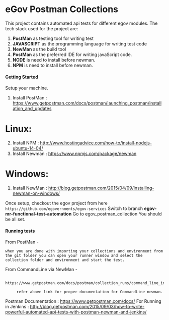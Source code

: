 # eGov Postman Collections

This project contains automated api tests for different egov modules. The tech stack used for the project are:
1. **PostMan** as testing tool for writing test 
2. **JAVASCRIPT** as the programming language for writing test code
3. **NewMan** as the build tool 
4. **PostMan** as the preferred IDE for writing javaScript code. 
5. **NODE** is need to install before newman.
6. **NPM** is need to install before newman.

#### Getting Started
Setup your machine. 

1. Install PostMan : https://www.getpostman.com/docs/postman/launching_postman/installation_and_updates

Linux:
================================
2. Install NPM : http://www.hostingadvice.com/how-to/install-nodejs-ubuntu-14-04/
3. Install Newman : https://www.npmjs.com/package/newman

Windows:
================================
1. Install NewMan : http://blog.getpostman.com/2015/04/09/installing-newman-on-windows/

Once setup, checkout the egov project from here ```https://github.com/egovernments/egov-services```
Switch to branch **egov-mr-functional-test-automation**
Go to egov_postman_collection
You should be all set.

#### Running tests
From PostMan - 

    when you are done with importing your collections and environment from the git folder you can open your runner window and select the collection folder and environment and start the test. 


From CommandLine via NewMan - 

         https://www.getpostman.com/docs/postman/collection_runs/command_line_integration_with_newman 

         refer above link for proper documentation for CommandLine newman.

Postman Documentation : https://www.getpostman.com/docs/
For Running in Jenkins : http://blog.getpostman.com/2015/09/03/how-to-write-powerful-automated-api-tests-with-postman-newman-and-jenkins/